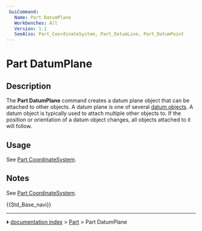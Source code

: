 ```yaml
---
 GuiCommand:
   Name: Part DatumPlane
   Workbenches: All
   Version: 1.1
   SeeAlso: Part_CoordinateSystem, Part_DatumLine, Part_DatumPoint
---
```


# Part DatumPlane

## Description

The **Part DatumPlane** command creates a datum plane object that can be attached to other objects. A datum plane is one of several [datum objects](Std_Base#Part_Datums.md). A datum object is typically used to attach multiple other objects to. If the position or orientation of a datum object changes, all objects attached to it will follow.

## Usage

See [Part CoordinateSystem](Part_CoordinateSystem#Usage.md).

## Notes

See [Part CoordinateSystem](Part_CoordinateSystem#Notes.md).




 {{Std_Base_navi}}



---
⏵ [documentation index](../README.md) > [Part](Part_Workbench.md) > Part DatumPlane
